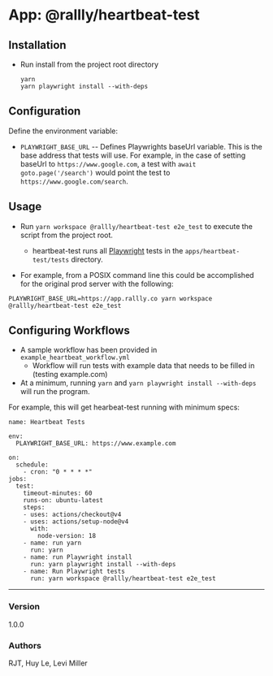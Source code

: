 # App:  @rallly/heartbeat-test

## Installation
* Run install from the project root directory
  ```
  yarn
  yarn playwright install --with-deps
  ```

## Configuration
Define the environment variable:
* `PLAYWRIGHT_BASE_URL` -- Defines Playwrights baseUrl variable. This is the base address that tests will use. For example, in the case of setting baseUrl to `https://www.google.com`, a test with `await goto.page('/search')` would point the test to `https://www.google.com/search`.
   

## Usage
* Run `yarn workspace @rallly/heartbeat-test e2e_test` to execute the script from the project root. 

    * heartbeat-test runs all [Playwright](https://wwww.playwright.dev) tests in the `apps/heartbeat-test/tests` directory.

 * For example, from a POSIX command line this could be accomplished for the original prod server with the following:
```
PLAYWRIGHT_BASE_URL=https://app.rallly.co yarn workspace @rallly/heartbeat-test e2e_test
```

## Configuring Workflows
* A sample workflow has been provided in `example_heartbeat_workflow.yml`
   * Workflow will run tests with example data that needs to be filled in (testing example.com)
* At a minimum, running `yarn` and `yarn playwright install --with-deps` will run the program.

For example, this will get hearbeat-test running with minimum specs:
```
name: Heartbeat Tests

env:
  PLAYWRIGHT_BASE_URL: https://www.example.com

on:
  schedule:
    - cron: "0 * * * *"
jobs:
  test:
    timeout-minutes: 60
    runs-on: ubuntu-latest
    steps:
    - uses: actions/checkout@v4
    - uses: actions/setup-node@v4
      with:
        node-version: 18
    - name: run yarn
      run: yarn
    - name: run Playwright install
      run: yarn playwright install --with-deps
    - name: Run Playwright tests
      run: yarn workspace @rallly/heartbeat-test e2e_test
```


---
### Version
1.0.0

### Authors
RJT, Huy Le, Levi Miller
